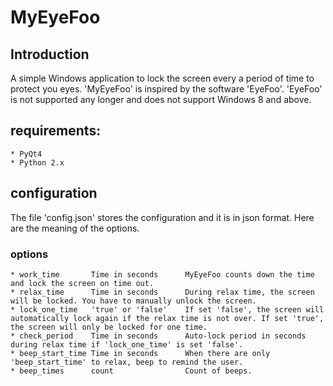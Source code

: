 # MyEyeFoo
## Introduction
A simple Windows application to lock the screen every a period of time to protect you eyes.
'MyEyeFoo' is inspired by the software 'EyeFoo'. 'EyeFoo' is not supported any longer and does not support Windows 8 and above.

## requirements:
	* PyQt4
	* Python 2.x

## configuration
The file 'config.json' stores the configuration and it is in json format. Here are the meaning of the options.
### options
	* work_time       Time in seconds      MyEyeFoo counts down the time and lock the screen on time out.
	* relax_time      Time in seconds      During relax time, the screen will be locked. You have to manually unlock the screen.
	* lock_one_time   'true' or 'false'    If set 'false', the screen will automatically lock again if the relax time is not over. If set 'true', the screen will only be locked for one time.
	* check_period    Time in seconds      Auto-lock period in seconds during relax time if 'lock_one_time' is set 'false'.
	* beep_start_time Time in seconds      When there are only 'beep_start_time' to relax, beep to remind the user.
	* beep_times      count                Count of beeps.